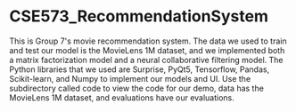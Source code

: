 # CSE573_RecommendationSystem
This is Group 7's movie recommendation system. The data we used to train and test our model is the MovieLens 1M dataset, and we implemented both a matrix factorization model and a neural collaborative filtering model. The Python libraries that we used are Surprise, PyQt5, Tensorflow, Pandas, Scikit-learn, and Numpy to implement our models and UI. Use the subdirectory called code to view the code for our demo, data has the MovieLens 1M dataset, and evaluations have our evaluations.